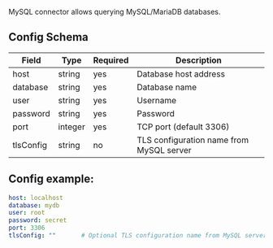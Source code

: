MySQL connector allows querying MySQL/MariaDB databases.

## Config Schema

| Field | Type | Required | Description |
|-------|------|----------|-------------|
| host | string | yes | Database host address |
| database | string | yes | Database name |
| user | string | yes | Username |
| password | string | yes | Password |
| port | integer | yes | TCP port (default 3306) |
| tlsConfig | string | no | TLS configuration name from MySQL server |

## Config example:

```yaml
host: localhost
database: mydb
user: root
password: secret
port: 3306
tlsConfig: ""       # Optional TLS configuration name from MySQL server 
```
